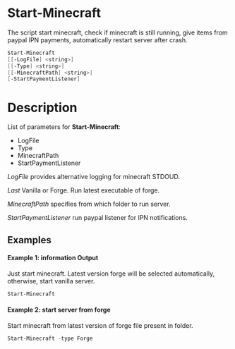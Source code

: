 # Start-Minecraft

The script start minecraft, check if minecraft is still running, give items from paypal IPN payments, automatically restart server after crash.


``` Powershell
Start-Minecraft
[[-LogFile] <string>]
[[-Type] <string>]
[[-MinecraftPath] <string>]
[-StartPaymentListener]
```     

# Description

List of parameters for **Start-Minecraft**:

* LogFile
* Type
* MinecraftPath
* StartPaymentListener

_LogFile_ provides alternative logging for minecraft STDOUD.

_Last_ Vanilla or Forge. Run latest executable of forge.

_MinecraftPath_ specifies from which folder to run server.

_StartPaymentListener_ run paypal listener for IPN notifications.


## Examples

#### Example 1: information Output
Just start minecraft. Latest version forge will be selected automatically, otherwise, start vanilla server.

``` Powershell
Start-Minecraft
````

#### Example 2: start server from forge

Start minecraft from latest version of forge file present in folder.

``` Powershell
Start-Minecraft -type Forge
````